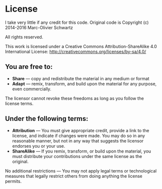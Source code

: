 # License
I take very little if any credit for this code.
Original code is Copyright (c) 2014-2016 Marc-Olivier Schwartz

All rights reserved.

This work is licensed under a Creative Commons Attribution-ShareAlike 4.0 International License:
http://creativecommons.org/licenses/by-sa/4.0/

## You are free to:

* **Share** — copy and redistribute the material in any medium or format
* **Adapt** — remix, transform, and build upon the material
for any purpose, even commercially.

The licensor cannot revoke these freedoms as long as you follow the license terms.

## Under the following terms:

* **Attribution** — You must give appropriate credit, provide a link to the license, and indicate if changes were made. You may do so in any reasonable manner, but not in any way that suggests the licensor endorses you or your use.
* **ShareAlike** — If you remix, transform, or build upon the material, you must distribute your contributions under the same license as the original.

No additional restrictions — You may not apply legal terms or technological measures that legally restrict others from doing anything the license permits.
